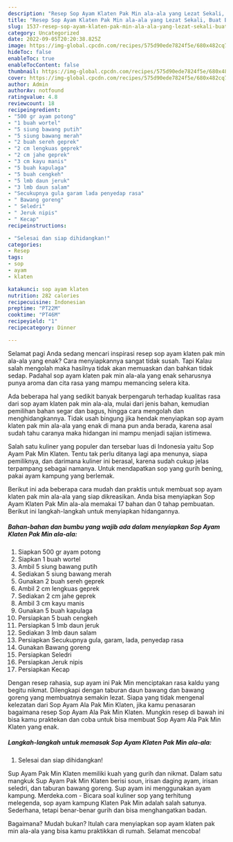 ```yaml
---
description: "Resep Sop Ayam Klaten Pak Min ala-ala yang Lezat Sekali, Buat Buka Puasa Enak Banget"
title: "Resep Sop Ayam Klaten Pak Min ala-ala yang Lezat Sekali, Buat Buka Puasa Enak Banget"
slug: 1537-resep-sop-ayam-klaten-pak-min-ala-ala-yang-lezat-sekali-buat-buka-puasa-enak-banget
category: Uncategorized
date: 2022-09-05T20:20:38.825Z
image: https://img-global.cpcdn.com/recipes/575d90ede7824f5e/680x482cq70/sop-ayam-klaten-pak-min-ala-ala-foto-resep-utama.jpg
hideToc: false
enableToc: true
enableTocContent: false
thumbnail: https://img-global.cpcdn.com/recipes/575d90ede7824f5e/680x482cq70/sop-ayam-klaten-pak-min-ala-ala-foto-resep-utama.jpg
cover: https://img-global.cpcdn.com/recipes/575d90ede7824f5e/680x482cq70/sop-ayam-klaten-pak-min-ala-ala-foto-resep-utama.jpg
author: Admin
authorAv: notfound
ratingvalue: 4.8
reviewcount: 18
recipeingredient:
- "500 gr ayam potong"
- "1 buah wortel"
- "5 siung bawang putih"
- "5 siung bawang merah"
- "2 buah sereh geprek"
- "2 cm lengkuas geprek"
- "2 cm jahe geprek"
- "3 cm kayu manis"
- "5 buah kapulaga"
- "5 buah cengkeh"
- "5 lmb daun jeruk"
- "3 lmb daun salam"
- "Secukupnya gula garam lada penyedap rasa"
- " Bawang goreng"
- " Seledri"
- " Jeruk nipis"
- " Kecap"
recipeinstructions:

- "Selesai dan siap dihidangkan!"
categories:
- Resep
tags:
- sop
- ayam
- klaten

katakunci: sop ayam klaten 
nutrition: 282 calories
recipecuisine: Indonesian
preptime: "PT22M"
cooktime: "PT46M"
recipeyield: "1"
recipecategory: Dinner

---
```



Selamat pagi Anda sedang mencari inspirasi resep sop ayam klaten pak min ala-ala yang enak? Cara menyiapkannya sangat tidak susah. Tapi Kalau salah mengolah maka hasilnya tidak akan memuaskan dan bahkan tidak sedap. Padahal sop ayam klaten pak min ala-ala yang enak seharusnya punya aroma dan cita rasa yang mampu memancing selera kita.


Ada beberapa hal yang sedikit banyak berpengaruh terhadap kualitas rasa dari sop ayam klaten pak min ala-ala, mulai dari jenis bahan, kemudian pemilihan bahan segar dan bagus, hingga cara mengolah dan menghidangkannya. Tidak usah bingung jika hendak menyiapkan sop ayam klaten pak min ala-ala yang enak di mana pun anda berada, karena asal sudah tahu caranya maka hidangan ini mampu menjadi sajian istimewa.

Salah satu kuliner yang populer dan tersebar luas di Indonesia yaitu Sop Ayam Pak Min Klaten. Tentu tak perlu ditanya lagi apa menunya, siapa pemiliknya, dan darimana kuliner ini berasal, karena sudah cukup jelas terpampang sebagai namanya. Untuk mendapatkan sop yang gurih bening, pakai ayam kampung yang berlemak.


Berikut ini ada beberapa cara mudah dan praktis untuk membuat sop ayam klaten pak min ala-ala yang siap dikreasikan. Anda bisa menyiapkan Sop Ayam Klaten Pak Min ala-ala memakai 17 bahan dan 0 tahap pembuatan. Berikut ini langkah-langkah untuk menyiapkan hidangannya.

<!--inarticleads1-->

##### Bahan-bahan dan bumbu yang wajib ada dalam menyiapkan Sop Ayam Klaten Pak Min ala-ala:

1. Siapkan 500 gr ayam potong
1. Siapkan 1 buah wortel
1. Ambil 5 siung bawang putih
1. Sediakan 5 siung bawang merah
1. Gunakan 2 buah sereh geprek
1. Ambil 2 cm lengkuas geprek
1. Sediakan 2 cm jahe geprek
1. Ambil 3 cm kayu manis
1. Gunakan 5 buah kapulaga
1. Persiapkan 5 buah cengkeh
1. Persiapkan 5 lmb daun jeruk
1. Sediakan 3 lmb daun salam
1. Persiapkan Secukupnya gula, garam, lada, penyedap rasa
1. Gunakan  Bawang goreng
1. Persiapkan  Seledri
1. Persiapkan  Jeruk nipis
1. Persiapkan  Kecap


Dengan resep rahasia, sup ayam ini Pak Min menciptakan rasa kaldu yang begitu nikmat. Dilengkapi dengan taburan daun bawang dan bawang goreng yang membuatnya semakin lezat. Siapa yang tidak mengenal kelezatan dari Sop Ayam Ala Pak Min Klaten, jika kamu penasaran bagaimana resep Sop Ayam Ala Pak Min Klaten. Mungkin resep di bawah ini bisa kamu praktekan dan coba untuk bisa membuat Sop Ayam Ala Pak Min Klaten yang enak. 

<!--inarticleads2-->

##### Langkah-langkah untuk memasak Sop Ayam Klaten Pak Min ala-ala:


1. Selesai dan siap dihidangkan!

Sup Ayam Pak Min Klaten memiliki kuah yang gurih dan nikmat. Dalam satu mangkuk Sup Ayam Pak Min Klaten berisi soun, irisan daging ayam, irisan seledri, dan taburan bawang goreng. Sup ayam ini menggunakan ayam kampung. Merdeka.com - Bicara soal kuliner sop yang terhitung melegenda, sop ayam kampung Klaten Pak Min adalah salah satunya. Sederhana, tetapi benar-benar gurih dan bisa menghangatkan badan. 

Bagaimana? Mudah bukan? Itulah cara menyiapkan sop ayam klaten pak min ala-ala yang bisa kamu praktikkan di rumah. Selamat mencoba!

